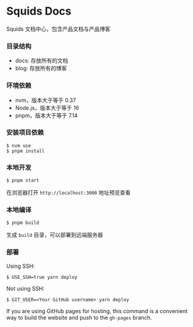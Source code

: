 # Squids Docs

Squids 文档中心，包含产品文档与产品博客

### 目录结构

- docs: 存放所有的文档
- blog: 存放所有的博客

### 环境依赖

- nvm，版本大于等于 0.37
- Node.js，版本大于等于 16
- pnpm，版本大于等于 7.14

### 安装项目依赖

```
$ nvm use
$ pnpm install
```

### 本地开发

```
$ pnpm start
```

在浏览器打开 `http://localhost:3000` 地址预览查看

### 本地编译

```
$ pnpm build
```

生成 `build` 目录，可以部署到远端服务器

### 部署

Using SSH:

```
$ USE_SSH=true yarn deploy
```

Not using SSH:

```
$ GIT_USER=<Your GitHub username> yarn deploy
```

If you are using GitHub pages for hosting, this command is a convenient way to build the website and push to the `gh-pages` branch.
